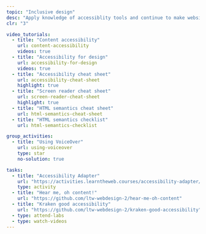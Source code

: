```yaml
---
topic: "Inclusive design"
desc: "Apply knowledge of accessiblity tools and continue to make websites inclusive for all humans."
clr: "3"

video_tutorials:
  - title: "Content accessibility"
    url: content-accessibility
    videos: true
  - title: "Accessibility for design"
    url: accessibility-for-design
    videos: true
  - title: "Accessibility cheat sheet"
    url: accessibility-cheat-sheet
    highlight: true
  - title: "Screen reader cheat sheet"
    url: screen-reader-cheat-sheet
    highlight: true
  - title: "HTML semantics cheat sheet"
    url: html-semantics-cheat-sheet
  - title: "HTML semantics checklist"
    url: html-semantics-checklist

group_activities:
  - title: "Using VoiceOver"
    url: using-voiceover
    type: star
    no-solution: true

tasks:
  - title: "Accessibility Adapter"
    url: "https://activities.learntheweb.courses/accessibility-adapter/"
    type: activity
  - title: "Hear me, oh content!"
    url: "https://github.com/ltw-webdesign-2/hear-me-oh-content"
  - title: "Kraken good accessibility"
    url: "https://github.com/ltw-webdesign-2/kraken-good-accessibility"
  - type: attend-labs
  - type: watch-videos
---
```

